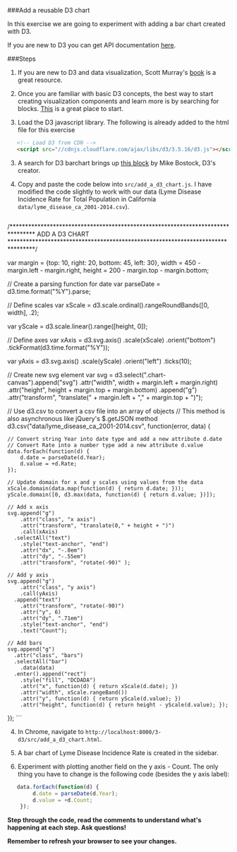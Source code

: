 ###Add a reusable D3 chart

In this exercise we are going to experiment with adding a bar chart created with D3.
 
If you are new to D3 you can get API documentation [here](https://d3js.org/).

###Steps

1. If you are new to D3 and data visualization, Scott Murray's [book](http://alignedleft.com/work/d3-book) is a great resource.

2. Once you are familiar with basic D3 concepts, the best way to start creating visualization components and learn more is by searching for blocks. [This](http://blockbuilder.org/) is a great place to start. 

2. Load the D3 javascript library. The following is already added to the html file for this exercise

 ```html
    <!-- Load D3 from CDN -->
    <script src="//cdnjs.cloudflare.com/ajax/libs/d3/3.5.16/d3.js"></script>
 ```

3. A search for D3 barchart brings up [this block](https://bl.ocks.org/mbostock/3885304) by Mike Bostock, D3's creator. 

4. Copy and paste the code below into `src/add_a_d3_chart.js`. I have modified the code slightly to work with our data (Lyme Disease Incidence Rate for Total Population in California `data/lyme_disease_ca_2001-2014.csv`).

    ```javascript
/********************************************************************************
    ADD A D3 CHART
  ********************************************************************************/

  var margin = {top: 10, right: 20, bottom: 45, left: 30},
    width = 450 - margin.left - margin.right,
    height = 200 - margin.top - margin.bottom;

  // Create a parsing function for date
  var parseDate = d3.time.format("%Y").parse;

  // Define scales
  var xScale = d3.scale.ordinal().rangeRoundBands([0, width], .2);

  var yScale = d3.scale.linear().range([height, 0]);

  // Define axes
  var xAxis = d3.svg.axis()
      .scale(xScale)
      .orient("bottom")
      .tickFormat(d3.time.format("%Y"));

  var yAxis = d3.svg.axis()
      .scale(yScale)
      .orient("left")
      .ticks(10);

  // Create new svg element
  var svg = d3.select(".chart-canvas").append("svg")
      .attr("width", width + margin.left + margin.right)
      .attr("height", height + margin.top + margin.bottom)
    .append("g")
      .attr("transform", "translate(" + margin.left + "," + margin.top + ")");

  // Use d3.csv to convert a csv file into an array of objects
  // This method is also asynchronous like jQuery's $.getJSON method
  d3.csv("data/lyme_disease_ca_2001-2014.csv", function(error, data) {

    // Convert string Year into date type and add a new attribute d.date
    // Convert Rate into a number type add a new attribute d.value
    data.forEach(function(d) {
        d.date = parseDate(d.Year);
        d.value = +d.Rate;
    });
  
    // Update domain for x and y scales using values from the data
    xScale.domain(data.map(function(d) { return d.date; }));
    yScale.domain([0, d3.max(data, function(d) { return d.value; })]);

    // Add x axis
    svg.append("g")
        .attr("class", "x axis")
        .attr("transform", "translate(0," + height + ")")
        .call(xAxis)
      .selectAll("text")
        .style("text-anchor", "end")
        .attr("dx", "-.8em")
        .attr("dy", "-.55em")
        .attr("transform", "rotate(-90)" );

    // Add y axis
    svg.append("g")
        .attr("class", "y axis")
        .call(yAxis)
      .append("text")
        .attr("transform", "rotate(-90)")
        .attr("y", 6)
        .attr("dy", ".71em")
        .style("text-anchor", "end")
        .text("Count");

    // Add bars
    svg.append("g")
      .attr("class", "bars")
      .selectAll("bar")
        .data(data)
      .enter().append("rect")
        .style("fill", "DCDADA")
        .attr("x", function(d) { return xScale(d.date); })
        .attr("width", xScale.rangeBand())
        .attr("y", function(d) { return yScale(d.value); })
        .attr("height", function(d) { return height - yScale(d.value); });

  });
    ```

4. In Chrome, navigate to `http://localhost:8000/3-d3/src/add_a_d3_chart.html`. 

5. A bar chart of Lyme Disease Incidence Rate is created in the sidebar. 

6. Experiment with plotting another field on the y axis - Count. The only thing you have to change is the following code (besides the y axis label):

```javascript
   data.forEach(function(d) {
        d.date = parseDate(d.Year);
        d.value = +d.Count;
    });
```


__Step through the code, read the comments to understand what's happening at each step. Ask questions!__

__Remember to refresh your browser to see your changes.__
